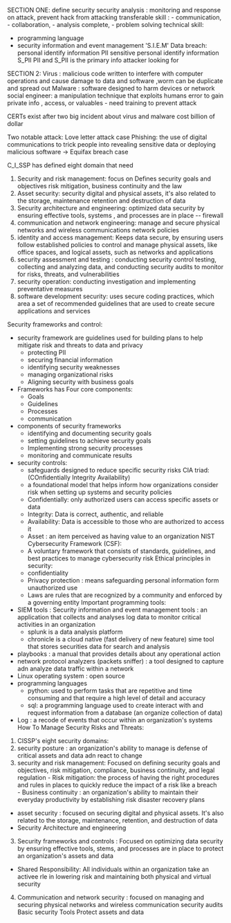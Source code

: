 SECTION ONE:
define security 
security analysis : monitoring and response on attack, prevent hack from attacking 
transferable skill : 
    - communication, 
    - collaboration, 
    - analysis complete, 
    - problem solving
technical skill:
 - programming language 
 - security information and event management  'S.I.E.M'
Data breach: 
personal identify information PII
sensitive personal identify information S_PII
PII and S_PII is the primary info attacker looking for

SECTION 2:
Virus : malicious code written to interfere with  computer operations and cause damage to data and software ,worm can be duplicate and spread out 
Malware : software designed to harm devices or network
social engineer: a manipulation technique that exploits humans error to gain private info , access, or valuables - need training to prevent attack 

CERTs exist after two big incident about virus and malware cost billion of dollar

Two notable attack:
Love letter attack case
Phishing: the use  of digital communications to trick people into revealing sensitive data or deploying malicious software -> 
Equifax breach case


C_I_SSP has defined eight domain that need 
1. Security and risk management: focus on Defines security goals and objectives risk mitigation, business continuity and the law
2. Asset security: security digital and physical assets, it's also related to the storage, maintenance retention and destruction of data
3. Security architecture and engineering: optimized data security by ensuring effective tools, systems , and processes are in place  -- firewall
4. communication and network engineering: manage and secure physical networks and wireless communications
network policies 
5. identity and access management: Keeps data secure, by ensuring users follow established policies to control and manage physical assets, like office spaces, and logical assets, such as networks and applications
6. security assessment and testing : conducting security control testing, collecting and analyzing data, and conducting security audits to monitor for risks, threats, and vulnerabilities
7. security operation: conducting investigation and implementing preventative measures
8. software development security: uses secure coding practices, which area a set of recommended guidelines that are used to create secure applications and services

Security frameworks and control:
- security framework are guidelines used for building plans to help mitigate risk and threats to data and privacy
  - protecting PII
  - securing financial information
  - identifying security weaknesses
  - managing organizational risks
  - Aligning security with business goals
- Frameworks has Four core components:
  - Goals
  - Guidelines
  - Processes
  - communication
- components of security frameworks
  - identifying and documenting security goals
  - setting guidelines to achieve security goals
  - Implementing strong security processes
  - monitoring and communicate results
- security controls:
  - safeguards designed to reduce specific security risks
CIA triad: (COnfidentially Integrity Availability)
  - a foundational model that helps inform how organizations consider risk when setting up systems and security policies
  - Confidentially: only authorized users can access specific assets or data
  - Integrity: Data is correct, authentic, and reliable
  - Availability: Data is accessible to those who are authorized to access it
  - Asset : an item perceived as having value to an organization
NIST Cybersecurity Framework (CSF):
  - A voluntary framework that consists of standards, guidelines, and best practices to manage cybersecurity risk 
Ethical principles in security: 
  - confidentiality
  - Privacy protection : means safeguarding personal information form unauthorized use
  - Laws are rules that are recognized by a community and enforced by a governing entity
Important programming tools:
- SIEM tools : Security information and event management tools : an application that collects and analyses log data to monitor critical activities in an organization
  - splunk is a data analysis platform
  - chronicle is a cloud native (fast delivery of new feature) sime tool that stores securities data for search and analysis
- playbooks : a manual that provides details about any operational action 
- network protocol analyzers (packets sniffer) : a tool designed to capture adn analyze data traffic within a network
- Linux operating system : open source 
- programming languages
  - python: used to perform tasks that are repetitive and time consuming and that require a high level of detail and accuracy
  - sql: a programming language used to create interact with and request information from a database (an organize collection of data)
- Log : a recode of events that occur within an organization's systems
How To Manage Security Risks and Threats:
1. CISSP's eight security domains:
  1. security posture : an organization's ability to manage is defense of critical assets and data adn react to change
  2. security and risk management: Focused on defining security goals and objectives, risk mitigation, compliance, business continuity, and legal regulation
    - Risk mitigation: the process of having the right procedures and rules in places to quickly reduce the impact of a risk like a breach  
    - Business continuity : an organization's ability to maintain their everyday productivity by establishing risk disaster recovery plans 
  - asset security : focused on securing digital and physical assets. It's also related to the storage, maintenance, retention, and destruction of data
  - Security Architecture and engineering
  3. Security frameworks and controls : Focused on optimizing data security by ensuring effective tools, stems, and processes are in place to protect an organization's assets and data
  - Shared Responsibility: All individuals within an organization take an activee rle in lowering risk and maintaining both physical and virtual security
  4. Communication and network security : focused on managing and securing physical networks and wireless communication
security audits
Basic security Tools
Protect assets and data







